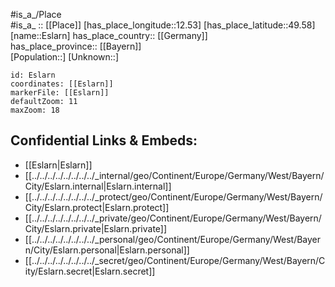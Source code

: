 ﻿---
location: [49.58,12.53] 
mapzoom: [7,12] 
mapmarker: city 
type: City
tags:
- geo/City


SpocWebEntityId: 30069
isDeleted: false
confidential: public

---
#is_a_/Place  
#is_a_ :: [[Place]] 
[has_place_longitude::12.53] 
[has_place_latitude::49.58] 
[name::Eslarn] 
has_place_country:: [[Germany]]  
has_place_province:: [[Bayern]]  
[Population::] 
[Unknown::] 


```leaflet
id: Eslarn
coordinates: [[Eslarn]] 
markerFile: [[Eslarn]] 
defaultZoom: 11 
maxZoom: 18
```


## Confidential Links & Embeds: 
- [[Eslarn|Eslarn]]  
- [[../../../../../../../../_internal/geo/Continent/Europe/Germany/West/Bayern/City/Eslarn.internal|Eslarn.internal]] 
- [[../../../../../../../../_protect/geo/Continent/Europe/Germany/West/Bayern/City/Eslarn.protect|Eslarn.protect]] 
- [[../../../../../../../../_private/geo/Continent/Europe/Germany/West/Bayern/City/Eslarn.private|Eslarn.private]] 
- [[../../../../../../../../_personal/geo/Continent/Europe/Germany/West/Bayern/City/Eslarn.personal|Eslarn.personal]] 
- [[../../../../../../../../_secret/geo/Continent/Europe/Germany/West/Bayern/City/Eslarn.secret|Eslarn.secret]] 
